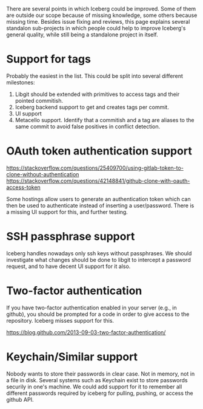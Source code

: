 There are several points in which Iceberg could be improved. Some of them are outside our scope because of missing knowledge, some others because missing time. Besides issue fixing and reviews, this page explains several standalon sub-projects in which people could help to improve Iceberg's general quality, while still being a standalone project in itself.

# Support for tags

Probably the easiest in the list. This could be split into several different milestones:
1. Libgit should be extended with primitives to access tags and their pointed commitish.
2. Iceberg backend support to get and creates tags per commit.
3. UI support
4. Metacello support. Identify that a commitish and a tag are aliases to the same commit to avoid false positives in conflict detection.

# OAuth token authentication support

https://stackoverflow.com/questions/25409700/using-gitlab-token-to-clone-without-authentication
https://stackoverflow.com/questions/42148841/github-clone-with-oauth-access-token

Some hostings allow users to generate an authentication token which can then be used to authenticate instead of inserting a user/password. There is a missing UI support for this, and further testing.

# SSH passphrase support

Iceberg handles nowadays only ssh keys without passphrases. We should investigate what changes should be done to libgit to intercept a password request, and to have decent UI support for it also.

# Two-factor authentication

If you have two-factor authentication enabled in your server (e.g., in github), you should be prompted for a code in order to give access to the repository. Iceberg misses support for this.

https://blog.github.com/2013-09-03-two-factor-authentication/

# Keychain/Similar support

Nobody wants to store their passwords in clear case. Not in memory, not in a file in disk. Several systems such as Keychain exist to store passwords securily in one's machine. We could add support for it to remember all different passwords required by iceberg for pulling, pushing, or access the github API.